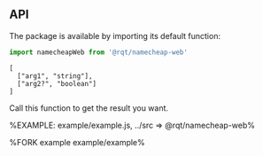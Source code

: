 
## API

The package is available by importing its default function:

```js
import namecheapWeb from '@rqt/namecheap-web'
```

```### namecheapWeb
[
  ["arg1", "string"],
  ["arg2?", "boolean"]
]
```

Call this function to get the result you want.

%EXAMPLE: example/example.js, ../src => @rqt/namecheap-web%

%FORK example example/example%
